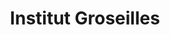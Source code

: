 ---
title: "Institut Groseilles"
url: /saint-georges-des-groseillers/institut-groseilles/
shop: beauté
---